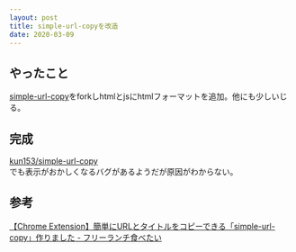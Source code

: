 ```yaml
---
layout: post
title: simple-url-copyを改造
date: 2020-03-09
---
```

## やったこと
[simple-url-copy](https://github.com/ikedaosushi/simple-url-copy)をforkしhtmlとjsにhtmlフォーマットを追加。他にも少しいじる。

## 完成
[kun153/simple-url-copy](https://github.com/kun153/simple-url-copy)<br>
でも表示がおかしくなるバグがあるようだが原因がわからない。

## 参考
[【Chrome Extension】簡単にURLとタイトルをコピーできる「simple-url-copy」作りました - フリーランチ食べたい](https://blog.ikedaosushi.com/entry/2019/02/25/012319)